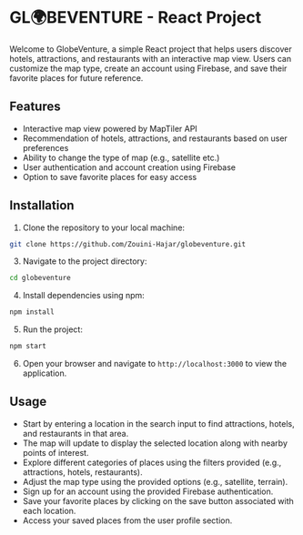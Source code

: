 # GL🌍BEVENTURE - React Project

Welcome to GlobeVenture, a simple React project that helps users discover hotels, attractions, and restaurants with an interactive map view. Users can customize the map type, create an account using Firebase, and save their favorite places for future reference.

## Features

- Interactive map view powered by MapTiler API
- Recommendation of hotels, attractions, and restaurants based on user preferences
- Ability to change the type of map (e.g., satellite etc.)
- User authentication and account creation using Firebase
- Option to save favorite places for easy access

## Installation

1. Clone the repository to your local machine:
```bash
git clone https://github.com/Zouini-Hajar/globeventure.git
```
3. Navigate to the project directory:
```bash
cd globeventure
```
4. Install dependencies using npm:
```bash
npm install
```
5. Run the project:
```bash
npm start 
```
6. Open your browser and navigate to `http://localhost:3000` to view the application.

## Usage

- Start by entering a location in the search input to find attractions, hotels, and restaurants in that area.
- The map will update to display the selected location along with nearby points of interest.
- Explore different categories of places using the filters provided (e.g., attractions, hotels, restaurants).
- Adjust the map type using the provided options (e.g., satellite, terrain).
- Sign up for an account using the provided Firebase authentication.
- Save your favorite places by clicking on the save button associated with each location.
- Access your saved places from the user profile section.
